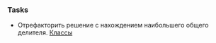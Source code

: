### Tasks
- Отрефакторить решение с нахождением наибольшего общего делителя. [Классы](https://github.com/mtsyvis/.NET-Training.-Spring-2019/tree/master/NET1.S.2019.Tsyvis.06/NET1.S.2019.Tsyvis.06)
